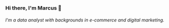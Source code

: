 ### Hi there, I'm Marcus 👋
###### I'm a data analyst with backgrounds in e-commerce and digital marketing. 
<!--
**mcmitchell32/mcmitchell32** is a ✨ _special_ ✨ repository because its `README.md` (this file) appears on your GitHub profile.

Here are some ideas to get you started:

- commented out...
- 🔭 I’m currently working on ...
- 🌱 I’m currently learning ...
- 👯 I’m looking to collaborate on ...
- 🤔 I’m looking for help with ...
- 💬 Ask me about ...
- 📫 How to reach me: ...
- 😄 Pronouns: ...
- ⚡ Fun fact: ...
-->



